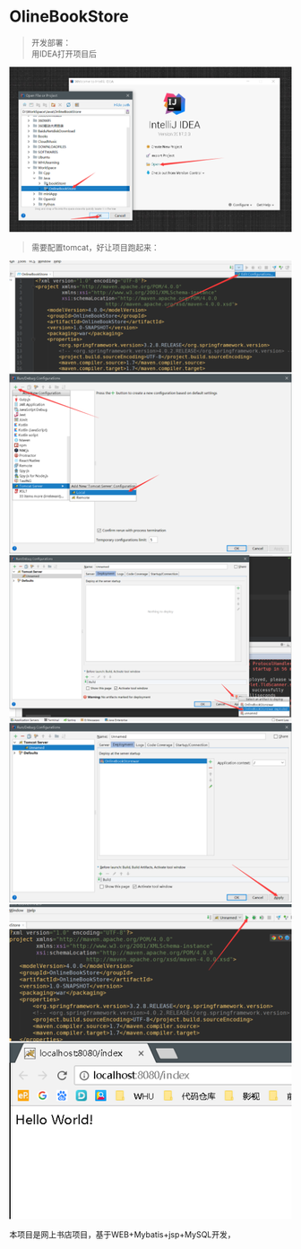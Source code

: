 # OlineBookStore
> 开发部署：  
> 用IDEA打开项目后

<img src='README/open01.png'> 

> 需要配置tomcat，好让项目跑起来：  

<img src='README/run01.png'> 
<img src='README/run02.png'> 
<img src='README/run03.png'> 
<img src='README/run04.png'> 
<img src='README/run05.png'> 
<img src='README/run06.png'> 


本项目是网上书店项目，基于WEB+Mybatis+jsp+MySQL开发，
